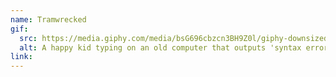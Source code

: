 ```yaml
---
name: Tramwrecked
gif:
  src: https://media.giphy.com/media/bsG696cbzcn3BH9Z0l/giphy-downsized-large.gif
  alt: A happy kid typing on an old computer that outputs 'syntax error'.
link:
---
```


